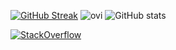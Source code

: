 [![GitHub Streak](https://streak-stats.demolab.com/?user=ethanknights&theme=dark)](https://git.io/streak-stats)
<img src="https://github-readme-stats.vercel.app/api/top-langs?username=ethanknights&&hide_progress=true&show_icons=true&locale=en&layout=compact&theme=chartreuse-dark" alt="ovi" />
![GitHub stats](https://github-readme-stats.vercel.app/api?username=ethanknights&show_icons=true&theme=transparent)

[![StackOverflow](https://github-readme-stackoverflow.vercel.app/?userID=3840208)](https://stackoverflow.com/users/13345850/ethanknights)
